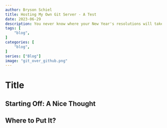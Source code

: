 ```yaml
---
author: Bryson Schiel
title: Hosting My Own Git Server - A Test
date: 2023-06-29
description: You never know where your New Year's resolutions will take you...
tags: [
    "blog",
]
categories: [
    "blog",
]
series: ["Blog"]
image: "git_over_github.png"
---
```


# Title

## Starting Off: A Nice Thought

## Where to Put It?



